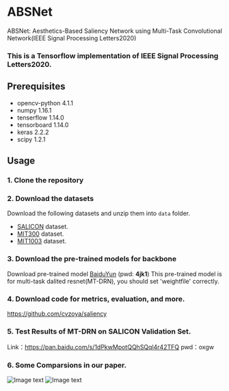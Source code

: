 # ABSNet
ABSNet: Aesthetics-Based Saliency Network using Multi-Task Convolutional Network(IEEE Signal Processing Letters2020)

### This is a Tensorflow implementation of IEEE Signal Processing Letters2020.

## Prerequisites

- opencv-python 4.1.1
- numpy 1.16.1
- tenserflow 1.14.0
- tensorboard 1.14.0
- keras 2.2.2
- scipy 1.2.1

## Usage

### 1. Clone the repository

### 2. Download the datasets

Download the following datasets and unzip them into `data` folder.

* [SALICON](http://salicon.net/challenge-2017/) dataset. 
* [MIT300](http://saliency.mit.edu/downloads.html) dataset.
* [MIT1003](http://people.csail.mit.edu/tjudd/WherePeopleLook/index.html) dataset. 

### 3. Download the pre-trained models for backbone

Download pre-trained model [BaiduYun](https://pan.baidu.com/s/1n1ghq2miscXB_cLQKJddPw) (pwd: **4jk1**)
This pre-trained model is for multi-task dalited resnet(MT-DRN), you should set 'weightfile' correctly.

### 4. Download code for metrics, evaluation, and more.
https://github.com/cvzoya/saliency

### 5. Test Results of MT-DRN on SALICON Validation Set.
Link：https://pan.baidu.com/s/1dPkwMpotQQhSQql4r42TFQ 
pwd：oxgw 

### 6. Some Comparsions in our paper.
![Image text]()
![Image text]()

